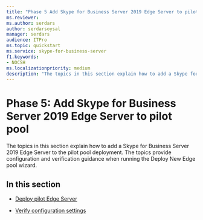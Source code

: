 ```yaml
---
title: "Phase 5 Add Skype for Business Server 2019 Edge Server to pilot pool"
ms.reviewer: 
ms.author: serdars
author: serdarsoysal
manager: serdars
audience: ITPro
ms.topic: quickstart
ms.service: skype-for-business-server
f1.keywords:
- NOCSH
ms.localizationpriority: medium
description: "The topics in this section explain how to add a Skype for Business Server 2019 Edge Server to the pilot pool deployment. The topics provide configuration and verification guidance when running the Deploy New Edge pool wizard."
---
```


# Phase 5: Add Skype for Business Server 2019 Edge Server to pilot pool

The topics in this section explain how to add a Skype for Business Server 2019 Edge Server to the pilot pool deployment. The topics provide configuration and verification guidance when running the Deploy New Edge pool wizard. 
  
## In this section

- [Deploy pilot Edge Server](deploy-pilot-edge-server.md)
    
- [Verify configuration settings](verify-configuration-settings.md)
    

